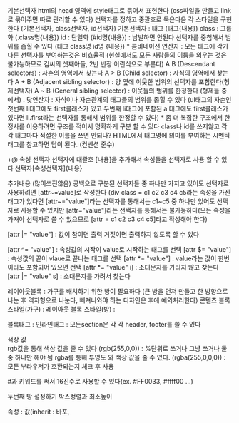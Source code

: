 기본선택자
html의 head 영역에 style태그로 묶어서 표현한다 (css파일을 만들고 link로 묶어주면 따로 관리할 수 있다)
선택자를 정하고 중괄호로 묶은다음 각 스타일을 구현한다 (기본선택자, class선택자, id선택자)
    기본선택자 : 태그 (태그{내용})
    class : 그룹화 (.class명{내용})
    id : 단일화 (#id명{내용}) : 남발하면 안된다
선택자를 중첩해서 범위를 좁힐 수 있다 (태그 class명 id명 {내용})
    * 콤비네이션 연산자 : 모든 태그에 각기다른 선택자를 부여하는것은 비효율적 (현실에서도 모든 사람들의 이름을 외우는 것은 불가능하므로 김씨의 셋째아들, 2반 반장 이런식으로 부른다)
    A B (Descendant selectors) : 자손의 영역에서 찾는다
    A > B (Child selector) : 자식의 영역에서 찾는다
    A + B (Adjacent sibling selector) : 양 옆에 이웃한 범위의 선택자를 포함한다(형제선택자)
    A ~ B (General sibling selector) : 이웃들의 범위를 한정한다 (형제들 중에서)
    . 닷연산자 : 자식이나 자손관계의 태그들의 범위를 좁힐 수 있다
    (ul태그의 자손인 첫번째 li태그에도 first클래스가 있고 두번째 li태그에 포함된 a 태그에도 first클래스가 있다면
    li.first라는 선택자를 통해서 범위를 한정할 수 있다)
    * 좀 더 복잡한 구조에서 한정사를 이용하려면 구조를 적어서 명확하게 구분 할 수 있다
class나 id를 쓰지않고 각각 태그마다 적절한 이름을 쓰면 안되나?
    HTML에서 태그명에 의미를 부여하는 시멘틱태그를 참고하면 답이 된다. (컨벤션 준수)

+@ 속성 선택자
선택자에 대괄호 [내용]을 추가해서 속성들을 선택자로 사용 할 수 있다
선택자[속성선택자]{내용}

추가내용 (많이쓰진않음)
공백으로 구분된 선택자들 중 하나만 가지고 있어도 선택자로 사용하려면 [attr~=value]로 작성한다
(div class = c1 c2 c3 c4 c5라는 속성을 가진 태그가 있다면
[attr~="value"]라는 선택자를 통해서는 c1~c5 중 하나만 있어도 선택자로 사용할 수 있지만
[attr="value"]라는 선택자를 통해서는 불가능하다(모든 속성을 가져야 선택자로 쓸 수 있으므로 [attr = c1 c2 c3 c4 c5]라고 작성해야 한다)

[attr |= "value"] : 값이 참이면 출력 거짓이면 출력하지 않도록 할 수 있다

[attr ^= "value"] : 속성값의 시작이 value로 시작하는 태그를 선택
[attr $= "value"] : 속성값의 끝이 vlaue로 끝나는 태그를 선택
[attr *= "value"] : value라는 값이 한번이라도 포함되어 있으면 선택
[attr *= "value" i] : 소대문자를 가리지 않고 찾는다
[attr |= "value" s] : 소대문자를 가려서 찾는다

레이아웃블록 : 가구를 배치하기 위한 방이 필요하다 (큰 방을 먼저 만들고 한 방향으로 나눈 후 격자형으로 나눈다, 삐져나와야 하는 디자인은 후에 예외처리한다)
콘텐츠 블록 스타일(가구) : 
레이아웃 블록 스타일(방) : 

블록태그 : 
인라인태그 : 
모든section은 각 각 header, footer를 쓸 수 있다



색상 값  
rgb값을 통해 색상 값을 줄 수 있다 (rgb(255,0,0)) : %단위로 쓰거나 그냥 쓰거나 둘 중 하나만 해야 됨
rgba를 통해 투명도 와 색상 값을 줄 수 있다. (rgba(255,0,0,0)) : 모든 부라우저가 호환되는지 체크 후 사용

#과 키워드를 써서 16진수로 사용할 수 있다(ex. #FF0033, #ffff00 ...)

두번째 방 설정하기 박스정렬과 최소높이

속성 : 값(inherit : 바포,

